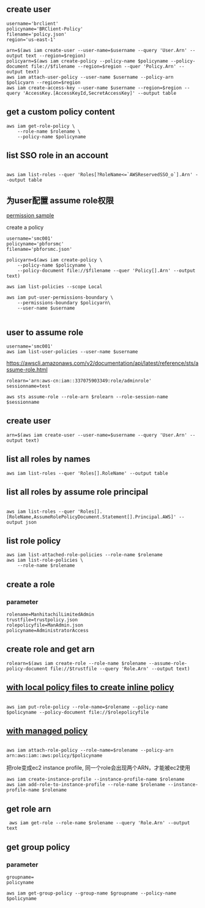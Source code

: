 ## create user

```
username='brclient'
policyname='BRClient-Policy'
filename='policy.json'
region='us-east-1'
```
```
arn=$(aws iam create-user --user-name=$username --query 'User.Arn' --output text --region=$region)
policyarn=$(aws iam create-policy --policy-name $policyname --policy-document file://$filename --region=$region --quer 'Policy.Arn' --output text)
aws iam attach-user-policy --user-name $username --policy-arn $policyarn --region=$region
aws iam create-access-key --user-name $username --region=$region --query 'AccessKey.[AccessKeyId,SecretAccessKey]' --output table

```


## get a custom policy content
```
aws iam get-role-policy \
    --role-name $rolename \
    --policy-name $policyname

```
## list SSO role in an account
```

aws iam list-roles --quer 'Roles[?RoleName<=`AWSReservedSSO_o`].Arn' --output table
```
## 为user配置 assume role权限
[permission sample](assume-role.json)


create a policy
```
username='smc001'
policyname='pbforsmc'
filename='pbforsmc.json'
```
```
policyarn=$(aws iam create-policy \    
    --policy-name $policyname \       
    --policy-document file://$filename --quer 'Policy[].Arn' --output text)
```
```
aws iam list-policies --scope Local 
```
```
aws iam put-user-permissions-boundary \
    --permissions-boundary $policyarn\
    --user-name $username


```
## user to assume role
```
username='smc001'
aws iam list-user-policies --user-name $username
```
https://awscli.amazonaws.com/v2/documentation/api/latest/reference/sts/assume-role.html
```
rolearn='arn:aws-cn:iam::337075903349:role/adminrole'
sessionname=test
```

```
aws sts assume-role --role-arn $rolearn --role-session-name $sessionname
```


## create user
```
arn=$(aws iam create-user --user-name=$username --query 'User.Arn' --output text)
```
## list all roles by names

```
aws iam list-roles --quer 'Roles[].RoleName' --output table
```
## list all roles by assume role principal
```

aws iam list-roles --quer 'Roles[].[RoleName,AssumeRolePolicyDocument.Statement[].Principal.AWS]' --output json
```
## list role policy
```
aws iam list-attached-role-policies --role-name $rolename
aws iam list-role-policies \
    --role-name $rolename
```
## create a role 
### parameter
```
rolename=ManhitachilLimitedAdmin
trustfile=trustpolicy.json
rolepolicyfile=ManAdmin.json
policyname=AdministratorAccess
```
##  create role and get arn
```
rolearn=$(aws iam create-role --role-name $rolename --assume-role-policy-document file://$trustfile --query 'Role.Arn' --output text)
```
## [with local policy files to create inline policy](https://docs.aws.amazon.com/cli/latest/reference/iam/put-role-policy.html)

```

aws iam put-role-policy --role-name=$rolename --policy-name $policyname --policy-document file://$rolepolicyfile
```
## [with managed policy](https://docs.aws.amazon.com/cli/latest/reference/iam/attach-role-policy.html)

```

aws iam attach-role-policy --role-name=$rolename --policy-arn arn:aws:iam::aws:policy/$policyname
```
把role变成ec2 instance profile, 同一个role会出现两个ARN，才能被ec2使用
```
aws iam create-instance-profile --instance-profile-name $rolename
aws iam add-role-to-instance-profile --role-name $rolename --instance-profile-name $rolename
```
## get role arn
```
 aws iam get-role --role-name $rolename --query 'Role.Arn' --output text
```
## get group policy
### parameter
```
groupname=
policyname
```

```
aws iam get-group-policy --group-name $groupname --policy-name $policyname
```
